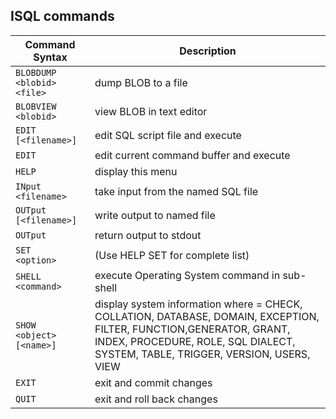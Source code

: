 
## ISQL commands
 

| Command Syntax | Description|
|-----|-----|
|`BLOBDUMP <blobid> <file>`|dump BLOB to a file|
|`BLOBVIEW <blobid>`| view BLOB in text editor|
|`EDIT     [<filename>]` |edit SQL script file and execute|
|`EDIT`                  |edit current command buffer and execute|
|`HELP `                 |display this menu|
|`INput    <filename>`   |take input from the named SQL file|
|`OUTput   [<filename>]` |write output to named file|
|`OUTput              `  |return output to stdout|
|`SET      <option>  `   |(Use HELP SET for complete list)
|`SHELL    <command>`    |execute Operating System command in sub-shell|
|`SHOW     <object> [<name>]` | display system information where <object> = CHECK, COLLATION, DATABASE, DOMAIN, EXCEPTION, FILTER, FUNCTION,GENERATOR, GRANT, INDEX, PROCEDURE, ROLE, SQL DIALECT, SYSTEM, TABLE, TRIGGER, VERSION, USERS, VIEW|
|`EXIT `                 |exit and commit changes
|`QUIT`                  |exit and roll back changes|
